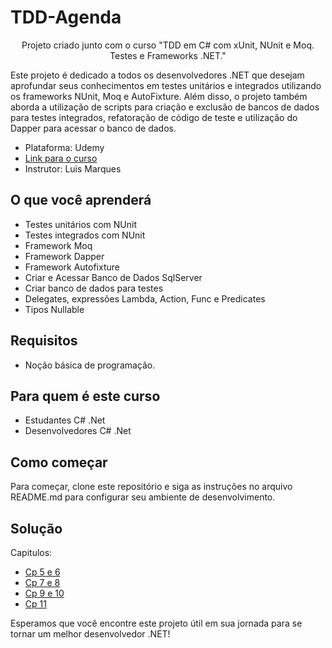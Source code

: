 # TDD-Agenda
<p align="center">Projeto criado junto com o curso "TDD em C# com xUnit, NUnit e Moq. Testes e Frameworks .NET."</p>

Este projeto é dedicado a todos os desenvolvedores .NET que desejam aprofundar seus conhecimentos em testes unitários e integrados utilizando os frameworks NUnit, Moq e AutoFixture. Além disso, o projeto também aborda a utilização de scripts para criação e exclusão de bancos de dados para testes integrados, refatoração de código de teste e utilização do Dapper para acessar o banco de dados.

- Plataforma: Udemy
- [Link para o curso](https://www.udemy.com/course/c-testes-e-frameworks/learn/lecture/14447720#overview)
- Instrutor: Luis Marques
  
## O que você aprenderá

- Testes unitários com NUnit
- Testes integrados com NUnit
- Framework Moq
- Framework Dapper
- Framework Autofixture
- Criar e Acessar Banco de Dados SqlServer
- Criar banco de dados para testes
- Delegates, expressões Lambda, Action, Func e Predicates
- Tipos Nullable


## Requisitos

- Noção básica de programação.

## Para quem é este curso

- Estudantes C# .Net
- Desenvolvedores C# .Net

## Como começar

Para começar, clone este repositório e siga as instruções no arquivo README.md para configurar seu ambiente de desenvolvimento.

## Solução
Capitulos:
- [Cp 5 e 6](01_AgendaContatos_TestesComNUnit) 
- [Cp 7 e 8](02_AgendaContatos_TestestandoRepositorioComMock)
- [Cp 9 e 10](03_AgendaContatos_Delegates_MetodosAnonimos)
- [Cp 11](04_AgendaContatos_FluentValidationFramework)

Esperamos que você encontre este projeto útil em sua jornada para se tornar um melhor desenvolvedor .NET!
